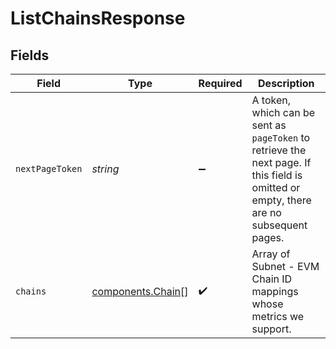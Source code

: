 # ListChainsResponse


## Fields

| Field                                                                                                                                  | Type                                                                                                                                   | Required                                                                                                                               | Description                                                                                                                            |
| -------------------------------------------------------------------------------------------------------------------------------------- | -------------------------------------------------------------------------------------------------------------------------------------- | -------------------------------------------------------------------------------------------------------------------------------------- | -------------------------------------------------------------------------------------------------------------------------------------- |
| `nextPageToken`                                                                                                                        | *string*                                                                                                                               | :heavy_minus_sign:                                                                                                                     | A token, which can be sent as `pageToken` to retrieve the next page. If this field is omitted or empty, there are no subsequent pages. |
| `chains`                                                                                                                               | [components.Chain](../../models/components/chain.md)[]                                                                                 | :heavy_check_mark:                                                                                                                     | Array of Subnet - EVM Chain ID mappings whose metrics we support.                                                                      |